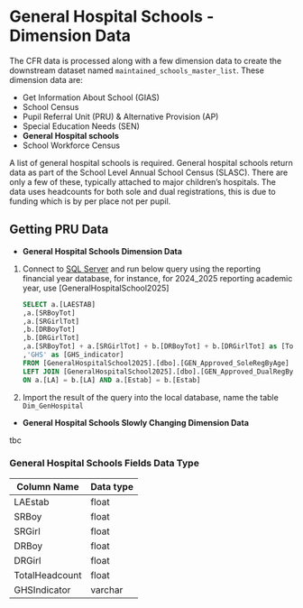 # General Hospital Schools - Dimension Data

The CFR data is processed along with a few dimension data to create the downstream dataset named `maintained_schools_master_list`. These dimension data are:

- Get Information About School (GIAS)
- School Census
- Pupil Referral Unit (PRU) & Alternative Provision (AP)
- Special Education Needs (SEN)
- **General Hospital schools**
- School Workforce Census

A list of general hospital schools is required. General hospital schools return data as part of the School Level Annual School Census (SLASC). There are only a few of these, typically attached to major children’s hospitals.  The data uses headcounts for both sole and dual registrations, this is due to funding which is by per place not per pupil.  

## Getting PRU Data

- **General Hospital Schools Dimension Data**

1. Connect to [SQL Server](https://educationgovuk.sharepoint.com/:w:/r/sites/DfEFinancialBenchmarking/_layouts/15/Doc.aspx?sourcedoc=%7BA47507F6-2C23-487A-98EC-0B6C75A7471A%7D&file=CFR%20source%20data%20access%20request.docx&action=default&mobileredirect=true) and run below query using the reporting financial year database, for instance, for 2024_2025 reporting academic year, use [GeneralHospitalSchool2025]

    ```sql
    SELECT a.[LAESTAB]
    ,a.[SRBoyTot]
    ,a.[SRGirlTot]
    ,b.[DRBoyTot]
    ,b.[DRGirlTot]
    ,a.[SRBoyTot] + a.[SRGirlTot] + b.[DRBoyTot] + b.[DRGirlTot] as [TotalHeadcount]
    ,'GHS' as [GHS_indicator] 
    FROM [GeneralHospitalSchool2025].[dbo].[GEN_Approved_SoleRegByAge] as a
    LEFT JOIN [GeneralHospitalSchool2025].[dbo].[GEN_Approved_DualRegByAge] as b
    ON a.[LA] = b.[LA] AND a.[Estab] = b.[Estab]
    ```

2. Import the result of the query into the local database, name the table `Dim_GenHospital`

- **General Hospital Schools Slowly Changing Dimension Data**

tbc

### General Hospital Schools Fields Data Type

| Column Name                       | Data type |
|-----------------------------------|-----------|
|LAEstab                            |float      |
|SRBoy                              |float      |
|SRGirl                             |float      |
|DRBoy                              |float      |
|DRGirl                             |float      |
|TotalHeadcount                     |float      |
|GHSIndicator                       |varchar    |
